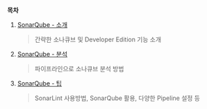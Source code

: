 
**목차**
1. [SonarQube - 소개](https://github.com/wicksome/TIL/blob/master/sonarqube/v1.md)
    > 간략한 소나큐브 및 Developer Edition 기능 소개
2. [SonarQube - 분석](https://github.com/wicksome/TIL/blob/master/sonarqube/v2.md)
    > 파이프라인으로 소나큐브 분석 방법
3. [SonarQube - 팁](https://github.com/wicksome/TIL/blob/master/sonarqube/v3.md)
    > SonarLint 사용방법, SonarQube 활용, 다양한 Pipeline 설정 등